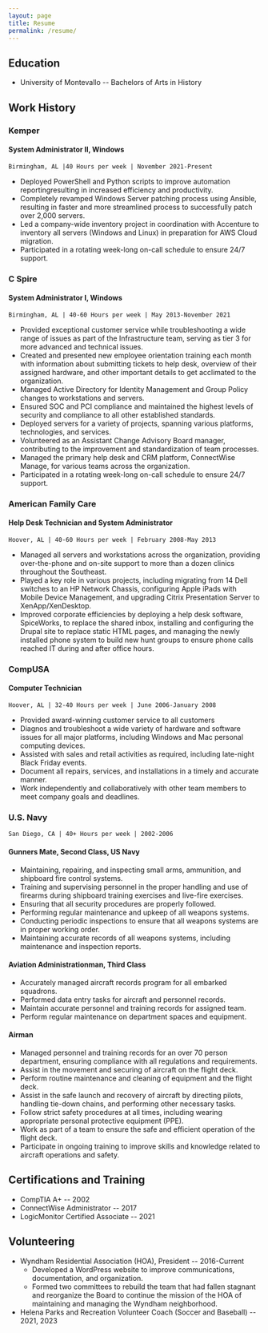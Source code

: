 ```yaml
---
layout: page
title: Resume
permalink: /resume/
---
```


## Education

- University of Montevallo -- Bachelors of Arts in History

## Work History

### Kemper

#### System Administrator II, Windows

```
Birmingham, AL |40 Hours per week | November 2021-Present
```

- Deployed PowerShell and Python scripts to improve automation reportingresulting in increased efficiency and productivity.
- Completely revamped Windows Server patching process using Ansible, resulting in faster and more streamlined process to successfully patch over 2,000 servers.
- Led a company-wide inventory project in coordination with Accenture to inventory all servers (Windows and Linux) in preparation for AWS Cloud migration.
- Participated in a rotating week-long on-call schedule to ensure 24/7 support.

### C Spire

#### System Administrator I, Windows

```
Birmingham, AL | 40-60 Hours per week | May 2013-November 2021
```

- Provided exceptional customer service while troubleshooting a wide range of issues as part of the Infrastructure team, serving as tier 3 for more advanced and technical issues.
- Created and presented new employee orientation training each month with information about submitting tickets to help desk, overview of their assigned hardware, and other important details to get acclimated to the organization.
- Managed Active Directory for Identity Management and Group Policy changes to workstations and servers.
- Ensured SOC and PCI compliance and maintained the highest levels of security and compliance to all other established standards.
- Deployed servers for a variety of projects, spanning various platforms, technologies, and services.
- Volunteered as an Assistant Change Advisory Board manager, contributing to the improvement and standardization of team processes.
- Managed the primary help desk and CRM platform, ConnectWise Manage, for various teams across the organization.
- Participated in a rotating week-long on-call schedule to ensure 24/7 support.

### American Family Care

#### Help Desk Technician and System Administrator

```
Hoover, AL | 40-60 Hours per week | February 2008-May 2013
```

- Managed all servers and workstations across the organization, providing over-the-phone and on-site support to more than a dozen clinics throughout the Southeast.
- Played a key role in various projects, including migrating from 14 Dell switches to an HP Network Chassis, configuring Apple iPads with Mobile Device Management, and upgrading Citrix Presentation Server to XenApp/XenDesktop.
- Improved corporate efficiencies by deploying a help desk software, SpiceWorks, to replace the shared inbox, installing and configuring the Drupal site to replace static HTML pages, and managing the newly installed phone system to build new hunt groups to ensure phone calls reached IT during and after office hours.

### CompUSA

#### Computer Technician

```
Hoover, AL | 32-40 Hours per week | June 2006-January 2008
```

- Provided award-winning customer service to all customers
- Diagnos and troubleshoot a wide variety of hardware and software issues for all major platforms, including Windows and Mac personal computing devices.
- Assisted with sales and retail activities as required, including late-night Black Friday events.
- Document all repairs, services, and installations in a timely and accurate manner.
- Work independently and collaboratively with other team members to meet company goals and deadlines.

### U.S. Navy

```
San Diego, CA | 40+ Hours per week | 2002-2006
```

#### Gunners Mate, Second Class, US Navy

- Maintaining, repairing, and inspecting small arms, ammunition, and shipboard fire control systems.
- Training and supervising personnel in the proper handling and use of firearms during  shipboard training exercises and live-fire exercises.
- Ensuring that all security procedures are properly followed.
- Performing regular maintenance and upkeep of all weapons systems.
- Conducting periodic inspections to ensure that all weapons systems are in proper working order.
- Maintaining accurate records of all weapons systems, including maintenance and inspection reports.

#### Aviation Administrationman, Third Class

- Accurately managed aircraft records program for all embarked squadrons.
- Performed data entry tasks for aircraft and personnel records.
- Maintain accurate personnel and training records for assigned team.
- Perform regular maintenance on department spaces and equipment.

#### Airman

- Managed personnel and training records for an over 70 person department, ensuring compliance with all regulations and requirements.
- Assist in the movement and securing of aircraft on the flight deck.
- Perform routine maintenance and cleaning of equipment and the flight deck.
- Assist in the safe launch and recovery of aircraft by directing pilots, handling tie-down chains, and performing other necessary tasks.
- Follow strict safety procedures at all times, including wearing appropriate personal protective equipment (PPE).
- Work as part of a team to ensure the safe and efficient operation of the flight deck.
- Participate in ongoing training to improve skills and knowledge related to aircraft operations and safety.

## Certifications and Training

- CompTIA A+ -- 2002
- ConnectWise Administrator -- 2017
- LogicMonitor Certified Associate -- 2021

## Volunteering

- Wyndham Residential Association (HOA), President -- 2016-Current
  - Developed a WordPress website to improve communications, documentation, and organization.
  - Formed two committees to rebuild the team that had fallen stagnant and reorganize the Board to continue the mission of the HOA of maintaining and managing the Wyndham neighborhood.
- Helena Parks and Recreation Volunteer Coach (Soccer and Baseball) -- 2021, 2023

